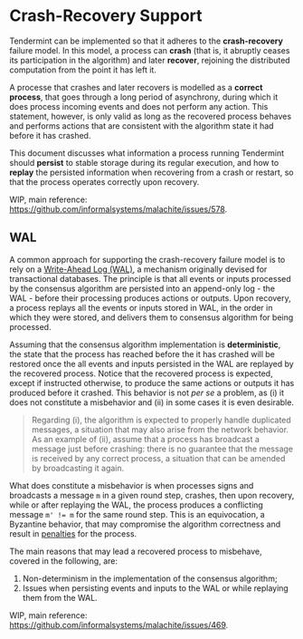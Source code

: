 # Crash-Recovery Support

Tendermint can be implemented so that it adheres to the **crash-recovery**
failure model. In this model, a process can **crash**
(that is, it abruptly ceases its participation in the algorithm)
and later **recover**, rejoining the distributed computation from the point it
has left it.

A processe that crashes and later recovers is modelled as a **correct process**,
that goes through a long period of asynchrony, during which it does process
incoming events and does not perform any action.
This statement, however, is only valid as long as the recovered process behaves
and performs actions that are consistent with the algorithm state it had before
it has crashed.

This document discusses what information a process running Tendermint should
**persist** to stable storage during its regular execution,
and how to **replay** the persisted information when recovering from a crash or
restart, so that the process operates correctly upon recovery.

WIP, main reference: https://github.com/informalsystems/malachite/issues/578.

## WAL

A common approach for supporting the crash-recovery failure model is to rely
on a [Write-Ahead Log (WAL)][wal-link], a mechanism originally devised for
transactional databases.
The principle is that all events or inputs processed by the consensus algorithm
are persisted into an append-only log - the WAL - before their processing
produces actions or outputs.
Upon recovery, a process replays all the events or inputs stored in WAL, in the
order in which they were stored, and delivers them to consensus algorithm for
being processed.

Assuming that the consensus algorithm implementation is **deterministic**, the
state that the process has reached before the it has crashed will be restored
once the all events and inputs persisted in the WAL are replayed by the
recovered process.
Notice that the recovered process is expected, except if instructed otherwise,
to produce the same actions or outputs it has produced before it crashed.
This behavior is not _per se_ a problem, as (i) it does not constitute a
misbehavior and (ii) in some cases it is even desirable.

> Regarding (i), the algorithm is expected to properly handle duplicated
> messages, a situation that may also arise from the network behavior.
> As an example of (ii), assume that a process has broadcast a message just
> before crashing: there is no guarantee that the message is received by any
> correct process, a situation that can be amended by broadcasting it again.

What does constitute a misbehavior is when processes signs and broadcasts a
message `m` in a given round step, crashes, then upon recovery, while or after
replaying the WAL, the process produces a conflicting message `m' != m` for the
same round step.
This is an equivocation, a Byzantine behavior, that may compromise the
algorithm correctness and result in
[penalties](./misbehavior.md#accountability) for the process.

The main reasons that may lead a recovered process to misbehave, covered in the
following, are:

1. Non-determinism in the implementation of the consensus algorithm;
2. Issues when persisting events and inputs to the WAL or while replaying them
   from the WAL.

WIP, main reference: https://github.com/informalsystems/malachite/issues/469.

[wal-link]: https://en.wikipedia.org/wiki/Write-ahead_log
